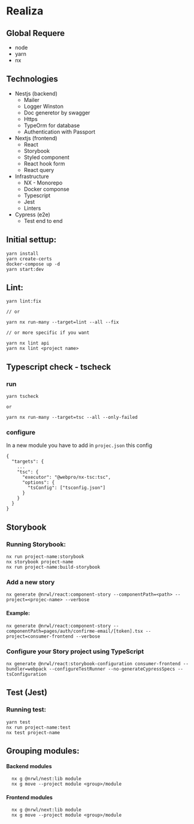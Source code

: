 # Realiza

## Global Requere

- node
- yarn
- nx

## Technologies

- Nestjs (backend)
  - Mailer
  - Logger Winston
  - Doc generetor by swagger
  - Https
  - TypeOrm for database
  - Authentication with Passport
- Nextjs (frontend)
  - React
  - Storybook
  - Styled component
  - React hook form
  - React query
- Infrastructure
  - NX - Monorepo
  - Docker componse
  - Typescript
  - Jest
  - Linters
- Cypress (e2e)
  - Test end to end

## Initial settup:

```
yarn install
yarn create-certs
docker-compose up -d
yarn start:dev
```

## Lint:

```
yarn lint:fix

// or

yarn nx run-many --target=lint --all --fix

// or more specific if you want

yarn nx lint api
yarn nx lint <project name>

```
## Typescript check - tscheck
### run
```
yarn tscheck

or

yarn nx run-many --target=tsc --all --only-failed 
```

### configure
In a new module you have to add in `projec.json` this config
```
{
  "targets": {
    ...
    "tsc": {
      "executor": "@webpro/nx-tsc:tsc",
      "options": {
        "tsConfig": ["tsconfig.json"]
      }
    }
  }
}
```


## Storybook
### Running Storybook:
```
nx run project-name:storybook
nx storybook project-name
nx run project-name:build-storybook
```

### Add a new story

```
nx generate @nrwl/react:component-story --componentPath=<path> --project=<projec-name> --verbose
```
#### Example:
```
nx generate @nrwl/react:component-story --componentPath=pages/auth/confirme-email/[token].tsx --project=consumer-frontend --verbose
```

### Configure your Story project using TypeScript
```
nx generate @nrwl/react:storybook-configuration consumer-frontend --bundler=webpack --configureTestRunner --no-generateCypressSpecs --tsConfiguration
```


## Test (Jest)
### Running test:
```
yarn test
nx run project-name:test
nx test project-name
```


## Grouping modules:

#### Backend modules

```
  nx g @nrwl/nest:lib module
  nx g move --project module <group>/module
```

#### Frontend modules

```
  nx g @nrwl/next:lib module
  nx g move --project module <group>/module
```
